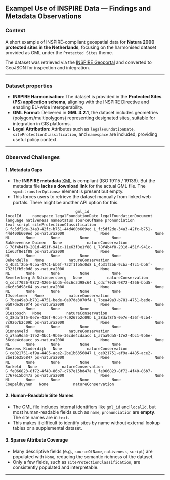 
## Exampel Use of INSPIRE Data  — Findings and Metadata Observations

### Context

A short example of INSPIRE-compliant geospatial data for **Natura 2000 protected sites in the Netherlands**, focusing on the harmonised dataset provided as GML under the `Protected Sites` theme. 

The dataset was retrieved via the [INSPIRE Geoportal](https://inspire-geoportal.ec.europa.eu/srv/eng/catalog.search#/extenddetails?country=nl&view=priorityOverview&theme=none&resourceId=3262e40f-13d9-47a5-97c0-e461cf837a87) and converted to GeoJSON for inspection and integration.

---

### Dataset properties 

- **INSPIRE Harmonisation**: The dataset is provided in the **Protected Sites (PS) application schema**, aligning with the INSPIRE Directive and enabling EU-wide interoperability.
- **GML Format**: Delivered in **GML 3.2.1**, the dataset includes geometries (polygons/multipolygons) representing designated sites, suitable for integration in GIS platforms.
- **Legal Attribution**: Attributes such as `legalFoundationDate`, `siteProtectionClassification`, and `namespace` are included, providing useful policy context.

---

###  Observed Challenges

#### 1. **Metadata Gaps**
- The **INSPIRE metadata** [XML](https://inspire-geoportal.ec.europa.eu/srv/api/records/642609/formatters/xml?approved=true) is compliant (ISO 19115 / 19139). But the metadata file **lacks a download link** for the actual GML file. The `<gmd:transferOptions>` element is present but empty.
- This forces users to retrieve the dataset manually from linked web portals. There might be another API option for this.


```
                               gml_id                                localId     namespace legalFoundationDate legalFoundationDocument language nativeness nameStatus sourceOfName pronunciation                                           text script siteProtectionClassification
G_fc5df2de-34a3-42fc-b751-44d400b609ed L_fc5df2de-34a3-42fc-b751-44d400b609ed ps-natura2000                None                    None       NL       None       None         None          None                             Bakkeveense Duinen   None           natureConservation
G_78f4b4f8-201d-451f-941c-11e63f8e1f88 L_78f4b4f8-201d-451f-941c-11e63f8e1f88 ps-natura2000                None                    None       NL       None       None         None          None                                     Bekendelle   None           natureConservation
G_4b31f2bb-9cba-47c1-bb6f-732f1fb5c0d8 L_4b31f2bb-9cba-47c1-bb6f-732f1fb5c0d8 ps-natura2000                None                    None       NL       None       None         None          None                    Bemelerberg & Schiepersberg   None           natureConservation
G_cdcf7026-9872-4266-bbd5-e6c6c3d98c64 L_cdcf7026-9872-4266-bbd5-e6c6c3d98c64 ps-natura2000                None                    None       NL       None       None         None          None                                     IJsselmeer   None           natureConservation
G_7bea49a3-b781-4751-bede-0a07de3070f4 L_7bea49a3-b781-4751-bede-0a07de3070f4 ps-natura2000                None                    None       NL       None       None         None          None                                      Biesbosch   None           natureConservation
G_38daf8f5-0e7e-436f-9cb4-7c9267b2c09b L_38daf8f5-0e7e-436f-9cb4-7c9267b2c09b ps-natura2000                None                    None       NL       None       None         None          None                                     Binnenveld   None           natureConservation
G_a7aa9da5-17e2-4bc1-9b6e-36cde4cdaacc L_a7aa9da5-17e2-4bc1-9b6e-36cde4cdaacc ps-natura2000                None                    None       NL       None       None         None          None                             Boezems Kinderdijk   None           natureConservation
G_ce021751-ef9a-4485-ace2-2be1b6356847 L_ce021751-ef9a-4485-ace2-2be1b6356847 ps-natura2000                None                    None       NL       None       None         None          None                                        Borkeld   None           natureConservation
G_fe066823-8f72-4f40-86b7-c767e15bd47a L_fe066823-8f72-4f40-86b7-c767e15bd47a ps-natura2000                None                    None       NL       None       None         None          None                                   Coepelduynen   None           natureConservation
```


#### 2. **Human-Readable Site Names**
- The GML file includes internal identifiers like `gml_id` and `localId`, but most human-readable fields such as `name`, `pronunciation` are **empty**. The site names are in `text`. 
- This makes it difficult to identify sites by name without external lookup tables or a supplemental dataset.

#### 3. **Sparse Attribute Coverage**
- Many descriptive fields (e.g., `sourceOfName`, `nativeness`, `script`) are populated with `None`, reducing the semantic richness of the dataset.
- Only a few fields, such as `siteProtectionClassification`, are consistently populated and interpretable.

---
